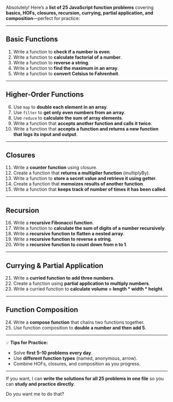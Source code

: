 Absolutely! Here’s a **list of 25 JavaScript function problems** covering **basics, HOFs, closures, recursion, currying, partial application, and composition**—perfect for practice:

---

## **Basic Functions**

1. Write a function to **check if a number is even**.
2. Write a function to **calculate factorial of a number**.
3. Write a function to **reverse a string**.
4. Write a function to **find the maximum in an array**.
5. Write a function to **convert Celsius to Fahrenheit**.

---

## **Higher-Order Functions**

6. Use `map` to **double each element in an array**.
7. Use `filter` to **get only even numbers from an array**.
8. Use `reduce` to **calculate the sum of array elements**.
9. Write a function that **accepts another function and calls it twice**.
10. Write a function that **accepts a function and returns a new function that logs its input and output**.

---

## **Closures**

11. Write a **counter function** using closure.
12. Create a function that **returns a multiplier function** (multiplyBy).
13. Write a function to **store a secret value and retrieve it using getter**.
14. Create a function that **memoizes results of another function**.
15. Write a function that **keeps track of number of times it has been called**.

---

## **Recursion**

16. Write a **recursive Fibonacci function**.
17. Write a function to **calculate the sum of digits of a number recursively**.
18. Write a **recursive function to flatten a nested array**.
19. Write a **recursive function to reverse a string**.
20. Write a **recursive function to count down from n to 1**.

---

## **Currying & Partial Application**

21. Write a **curried function to add three numbers**.
22. Create a function using **partial application to multiply numbers**.
23. Write a curried function to **calculate volume = length \* width \* height**.

---

## **Function Composition**

24. Write a **compose function** that chains two functions together.
25. Use function composition to **double a number and then add 5**.

---

💡 **Tips for Practice:**

* Solve **first 5–10 problems every day**.
* Use **different function types** (named, anonymous, arrow).
* Combine HOFs, closures, and composition as you progress.

---

If you want, I can **write the solutions for all 25 problems in one file** so you can **study and practice directly**.

Do you want me to do that?
